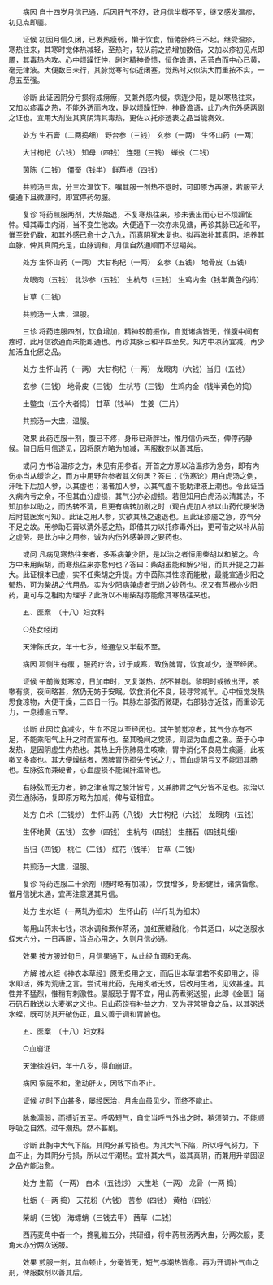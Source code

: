 <!-- { "loadSidebar": true } -->
　　病因 自十四岁月信已通，后因肝气不舒，致月信半载不至，继又感发温疹，初见点即靥。

　　证候 初因月信久闭，已发热瘦弱，懒于饮食，恒倦卧终日不起。继受温疹，寒热往来，其寒时觉体热减轻，至热时，较从前之热增加数倍，又加以疹初见点即靥，其毒热内攻。心中烦躁怔忡，剧时精神昏愦，恒作谵语，舌苔白而中心已黄，毫无津液。大便数日未行，其脉觉寒时似近闭塞，觉热时又似洪大而重按不实，一息五至强。

　　诊断 此证因阴分亏损将成痨瘵，又兼外感内侵，病连少阳，是以寒热往来，又加以疹毒之热，不能外透而内攻，是以烦躁怔忡，神昏谵语，此乃内伤外感两剧之证也。宜用大剂滋其真阴清其毒热，更佐以托疹透表之品当能奏效。

　　处方 生石膏（二两捣细） 野台参（三钱） 玄参（一两） 生怀山药（一两）

　　大甘枸杞（六钱） 知母（四钱） 连翘（三钱） 蝉蜕（二钱）

　　茵陈（二钱） 僵蚕（钱半） 鲜芦根（四钱）

　　共煎汤三盅，分三次温饮下。嘱其服一剂热不退时，可即原方再服，若服至大便通下且微溏时，即宜停药勿服。

　　复诊 将药煎服两剂，大热始退，不复寒热往来，疹未表出而心已不烦躁怔忡。知其毒由内消，当不变生他故。大便通下一次亦未见溏，再诊其脉已近和平，惟至数仍数，和其外感已愈十之八九，而真阴犹未复也。拟再滋补其真阴，培养其血脉，俾其真阴充足，血脉调和，月信自然通顺而不愆期矣。

　　处方 生怀山药（一两） 大甘枸杞（一两） 玄参（五钱） 地骨皮（五钱）

　　龙眼肉（五钱） 北沙参（五钱） 生杭芍（三钱） 生鸡内金（钱半黄色的捣）

　　甘草（二钱）

　　共煎汤一大盅，温服。

　　三诊 将药连服四剂，饮食增加，精神较前振作，自觉诸病皆无，惟腹中间有疼时，此月信欲通而未能即通也。再诊其脉已和平四至矣。知方中凉药宜减，再少加活血化瘀之品。

　　处方 生怀山药（一两） 大甘枸杞（一两） 龙眼肉（六钱）当归（五钱）

　　玄参（三钱） 地骨皮（三钱） 生杭芍（三钱） 生鸡内金（钱半黄色的捣）

　　土鳖虫（五个大者捣） 甘草（钱半） 生姜（三片）

　　共煎汤一大盅，温服。

　　效果 此药连服十剂，腹已不疼，身形已渐胖壮，惟月信仍未至，俾停药静候。旬日后月信遂见，因将原方略为加减，再服数剂以善其后。

　　或问 方书治温疹之方，未见有用参者。开首之方原以治温疹为急务，即有内伤亦当从缓治之，而方中用野台参者其义何居？答曰：《伤寒论》用白虎汤之例，汗吐下后加人参，以其虚也；渴者加人参，以其气虚不能助津液上潮也。令此证当久病内亏之余，不但其血分虚损，其气分亦必虚损。若但知用白虎汤以清其热，不知加参以助之，而热转不清，且更有病转加剧之时（观白虎加人参以山药代粳米汤后附载医案可知）。此证之用人参，实欲其热之速退也。且此证疹靥之急，亦气分不足之故。用参助石膏以清外感之热，即借其力以托疹毒外出，更可借之以补从前之虚劳。是此方中之用参，诚为内伤外感兼顾之要药也。

　　或问 凡病见寒热往来者，多系病兼少阳，是以治之者恒用柴胡以和解之。今方中未用柴胡，而寒热往来亦愈何也？答曰：柴胡虽能和解少阳，而其升提之力甚大。此证根本已虚，实不任柴胡之升提。方中茵陈其性凉而能散，最能宣通少阳之郁热，可为柴胡之代用品。实为少阳病兼虚者无尚之妙药也。况又有芦根亦少阳药，更可与之相助为理乎？此所以不用柴胡亦能愈其寒热往来也。

　　五、医案　（十八）妇女科

　　○处女经闭

　　天津陈氏女，年十七岁，经通忽又半载不至。

　　病因 项侧生有瘰 ，服药疗治，过于咸寒，致伤脾胃，饮食减少，遂至经闭。

　　证候 午前微觉寒凉，日加申时，又复潮热，然不甚剧。黎明时或微出汗，咳嗽有痰，夜间略甚，然仍无妨于安眠。饮食消化不良，较寻常减半。心中恒觉发热思食凉物，大便干燥，三四日一行。其脉左部弦而微硬，右部脉亦近弦，而重诊无力，一息搏逾五至。

　　诊断 此因饮食减少，生血不足以至经闭也。其午前觉凉者，其气分亦有不足，不能乘阳气上升之时而宣布也。至其晚间之觉热，则显为血虚之象。至于心中发热，是因阴虚生内热也。其热上升伤肺易生咳嗽，胃中消化不良易生痰涎，此咳嗽又多痰也。其大便燥结者，因脾胃伤损失传送之力，而血虚阴亏又不能润其肠也。左脉弦而兼硬者，心血虚损不能润肝滋肾也。

　　右脉弦而无力者，肺之津液胃之酸汁皆亏，又兼肺胃之气分皆不足也。拟治以资生通脉汤，复即原方略为加减，俾与证相宜。

　　处方 白术（三钱炒） 生怀山药（八钱） 大甘枸杞（六钱） 龙眼肉（五钱）

　　生怀地黄（五钱） 玄参（四钱） 生杭芍（四钱） 生赭石（四钱轧细）

　　当归（四钱） 桃仁（二钱） 红花（钱半） 甘草（二钱）

　　共煎汤一大盅，温服。

　　复诊 将药连服二十余剂（随时略有加减），饮食增多，身形健壮，诸病皆愈。惟月信犹未通，宜再注意通其月信。

　　处方 生水蛭（一两轧为细末） 生怀山药（半斤轧为细末）

　　每用山药末七钱，凉水调和煮作茶汤，加红蔗糖融化，令其适口，以之送服水蛭末六分，一日再服，当点心用之，久则月信必通。

　　效果 按方服过旬日，月信果通下，从此经血调和无病。

　　方解 按水蛭《神农本草经》原无炙用之文，而后世本草谓若不炙即用之，得水即活，殊为荒唐之言。尝试用此药，先用炙者无效，后改用生者，见效甚速。其性并不猛烈，惟稍有刺激性。屡服恐于胃不宜，用山药煮粥送服，此即《金匮》硝石矾石散送以大麦粥之义也。且山药饶有补益之力，又为寻常服食之品，以其粥送水蛭，既可防其开破伤正，且又善于调和胃腑也。

　　五、医案　（十八）妇女科

　　○血崩证

　　天津徐姓妇，年十八岁，得血崩证。

　　病因 家庭不和，激动肝火，因致下血不止。

　　证候 初时下血甚多，屡经医治，月余血虽见少，而终不能止。

　　脉象濡弱，而搏近五至。呼吸短气，自觉当呼气外出之时，稍须努力，不能顺呼吸之自然。过午潮热，然不甚剧。

　　诊断 此胸中大气下陷，其阴分兼亏损也。为其大气下陷，所以呼气努力，下血不止，为其阴分亏损，所以过午潮热。宜补其大气，滋其真阴，而兼用升举固涩之品方能治愈。

　　处方 生箭 （一两） 白术（五钱炒） 大生地（一两） 龙骨（一两 捣）

　　牡蛎（一两 捣） 天花粉（六钱） 苦参（四钱） 黄柏（四钱）

　　柴胡（三钱） 海螵蛸（三钱去甲） 茜草（二钱）

　　西药麦角中者一个，搀乳糖五分，共研细，将中药煎汤两大盅，分两次服，麦角末亦分两次送服。

　　效果 煎服一剂，其血顿止，分毫皆无，短气与潮热皆愈。再为开调补气血之剂，俾服数剂以善其后。

　　
